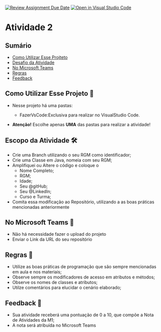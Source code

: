 [![Review Assignment Due Date](https://classroom.github.com/assets/deadline-readme-button-22041afd0340ce965d47ae6ef1cefeee28c7c493a6346c4f15d667ab976d596c.svg)](https://classroom.github.com/a/rnoPVYPa)
[![Open in Visual Studio Code](https://classroom.github.com/assets/open-in-vscode-2e0aaae1b6195c2367325f4f02e2d04e9abb55f0b24a779b69b11b9e10269abc.svg)](https://classroom.github.com/online_ide?assignment_repo_id=15750984&assignment_repo_type=AssignmentRepo)
# Atividade 2

## Sumário 
- [Como Utilizar Esse Projteto](#como-utilizar-esse-projeto-)
- [Desafio da Atividade](#desafio-da-atividade-)
- [No Microsoft Teams](#no-microsoft-teams--)
- [Regras](#regras-)
- [Feedback](#feedback-)

## Como Utilizar Esse Projeto 📁

- Nesse projeto há uma pastas:
    - FazerVsCode:Exclusiva para realizar no VisualStudio Code. 



- <b>Atenção!</b> Escolhe apenas <b>UMA</b> das pastas para realizar a atividade! 

## Escopo da Atividade 🛠️

- Crie uma Branch utilizando o seu RGM como identificador;
- Crie uma Classe em Java, nomeia com seu RGM;
- Amplifiquei ou Altere o código  e coloque o 
    - Nome Completo;
    - RGM;
    - Idade;
    - Seu @gitHub;
    - Seu @LinkedIn;
    - Curso e Turma;
- Comita essa modificação ao Repositório, utilizando a as boas práticas mencionadas anteriormente


## No Microsoft Teams  👥

- Não há necessidade fazer o upload do projeto 
- Enviar o Link da URL do seu repositório

## Regras 📄

- Utilize as boas práticas de programação que são sempre mencionadas em aula e nos materiais; 
- Observe sempre os modificadores de acesso em atributos e métodos;
- Observe os nomes de classes e atributos;
- Utilze comentários para elucidar o cenário elaborado;

## Feedback 📨
-  Sua atividade receberá uma pontuação de 0 a 10, que compõe a Nota de Atividades da M1;
-  A nota será atribuída no Microsoft Teams




